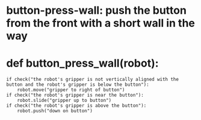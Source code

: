 # button-press-wall: push the button from the front with a short wall in the way
# def button_press_wall(robot):
    if check("the robot's gripper is not vertically aligned with the button and the robot's gripper is below the button"):
        robot.move("gripper to right of button")
    if check("the robot's gripper is near the button"):
        robot.slide("gripper up to button")
    if check("the robot's gripper is above the button"):
        robot.push("down on button")